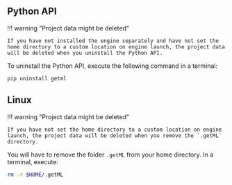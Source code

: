 ## Python API <a name="deinstallation-python-api"></a>

!!! warning "Project data might be deleted"

    If you have not installed the engine separately and have not set the home directory to a custom location on engine launch, the project data will be deleted when you uninstall the Python API.

To uninstall the Python API, execute the following command in a terminal:

```bash
pip uninstall getml
```

## Linux <a name="deinstallation-linux"></a>

!!! warning "Project data might be deleted"

    If you have not set the home directory to a custom location on engine launch, the project data will be deleted when you remove the `.getML` directory.

You will have to remove the folder `.getML` from your home directory. In a terminal, execute: 
```bash
rm -r $HOME/.getML
```